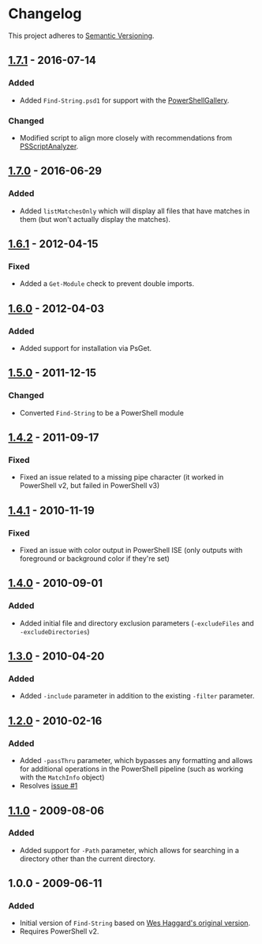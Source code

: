# Changelog

This project adheres to [Semantic Versioning](http://semver.org).

## [1.7.1] - 2016-07-14
### Added

- Added `Find-String.psd1` for support with the [PowerShellGallery](https://www.powershellgallery.com).

### Changed

- Modified script to align more closely with recommendations from [PSScriptAnalyzer](https://github.com/PowerShell/PSScriptAnalyzer/).

## [1.7.0] - 2016-06-29
### Added

- Added `listMatchesOnly` which will display all files that have matches in them (but won't actually display the matches).

## [1.6.1] - 2012-04-15
### Fixed

- Added a `Get-Module` check to prevent double imports.

## [1.6.0] - 2012-04-03
### Added

- Added support for installation via PsGet.

## [1.5.0] - 2011-12-15
### Changed

- Converted `Find-String` to be a PowerShell module

## [1.4.2] - 2011-09-17
### Fixed

- Fixed an issue related to a missing pipe character (it worked in PowerShell v2, but failed in PowerShell v3)

## [1.4.1] - 2010-11-19
### Fixed

- Fixed an issue with color output in PowerShell ISE (only outputs with foreground or background color if they're set)

## [1.4.0] - 2010-09-01
### Added

- Added initial file and directory exclusion parameters (`-excludeFiles` and `-excludeDirectories`)

## [1.3.0] - 2010-04-20
### Added

- Added `-include` parameter in addition to the existing `-filter` parameter.

## [1.2.0] - 2010-02-16
### Added

- Added `-passThru` parameter, which bypasses any formatting and allows for additional operations in the PowerShell pipeline (such as working with the `MatchInfo` object)
- Resolves [issue #1](https://github.com/drmohundro/Find-String/issues/1)

## [1.1.0] - 2009-08-06
### Added

- Added support for `-Path` parameter, which allows for searching in a directory other than the current directory.

## 1.0.0 - 2009-06-11
### Added

- Initial version of `Find-String` based on [Wes Haggard's original version](http://weblogs.asp.net/whaggard/powershell-script-to-find-strings-and-highlight-them-in-the-output).
- Requires PowerShell v2.

[1.7.1]: https://github.com/drmohundro/Find-String/compare/1.7.0...1.7.1
[1.7.0]: https://github.com/drmohundro/Find-String/compare/1.6.1...1.7.0
[1.6.1]: https://github.com/drmohundro/Find-String/compare/1.6.0...1.6.1
[1.6.0]: https://github.com/drmohundro/Find-String/compare/1.5.0...1.6.0
[1.5.0]: https://github.com/drmohundro/Find-String/compare/1.4.2...1.5.0
[1.4.2]: https://github.com/drmohundro/Find-String/compare/1.4.1...1.4.2
[1.4.1]: https://github.com/drmohundro/Find-String/compare/1.4.0...1.4.1
[1.4.0]: https://github.com/drmohundro/Find-String/compare/1.3.0...1.4.0
[1.3.0]: https://github.com/drmohundro/Find-String/compare/1.2.0...1.3.0
[1.2.0]: https://github.com/drmohundro/Find-String/compare/1.1.0...1.2.0
[1.1.0]: https://github.com/drmohundro/Find-String/compare/1.0.0...1.1.0
